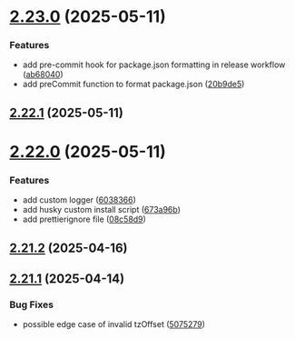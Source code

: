 # [2.23.0](https://github.com/ghoshRitesh12/aniwatch/compare/v2.22.1...v2.23.0) (2025-05-11)


### Features

* add pre-commit hook for package.json formatting in release workflow ([ab68040](https://github.com/ghoshRitesh12/aniwatch/commit/ab680405d767ad175ee5acbcf811cd42fa549920))
* add preCommit function to format package.json ([20b9de5](https://github.com/ghoshRitesh12/aniwatch/commit/20b9de5bc29cd1f3c8a1d80078680e7ae12aeec7))



## [2.22.1](https://github.com/ghoshRitesh12/aniwatch/compare/v2.22.0...v2.22.1) (2025-05-11)



# [2.22.0](https://github.com/ghoshRitesh12/aniwatch/compare/v2.21.2...v2.22.0) (2025-05-11)


### Features

* add custom logger ([6038366](https://github.com/ghoshRitesh12/aniwatch/commit/6038366bc328bc70fd60af8a311041f486145698))
* add husky custom install script ([673a96b](https://github.com/ghoshRitesh12/aniwatch/commit/673a96b36a4680a637910e3a5713f2deeb395bfb))
* add prettierignore file ([08c58d9](https://github.com/ghoshRitesh12/aniwatch/commit/08c58d9a74adb52e903fc308ed677835fb583884))



## [2.21.2](https://github.com/ghoshRitesh12/aniwatch/compare/v2.21.1...v2.21.2) (2025-04-16)



## [2.21.1](https://github.com/ghoshRitesh12/aniwatch/compare/v2.21.0...v2.21.1) (2025-04-14)


### Bug Fixes

* possible edge case of invalid tzOffset ([5075279](https://github.com/ghoshRitesh12/aniwatch/commit/5075279d9a07bc5b56ee8fb58292f6cd226e9366))



